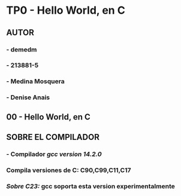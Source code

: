 # TP0 - Hello World, en C
## **AUTOR**
###     - demedm
###     - 213881-5
###     - Medina Mosquera 
###     - Denise Anais 
## **00 - Hello World, en C**

## **SOBRE EL COMPILADOR**
### - Compilador *gcc version 14.2.0*
### Compila versiones de C: C90,C99,C11,C17
###    *Sobre C23:* gcc soporta esta version experimentalmente